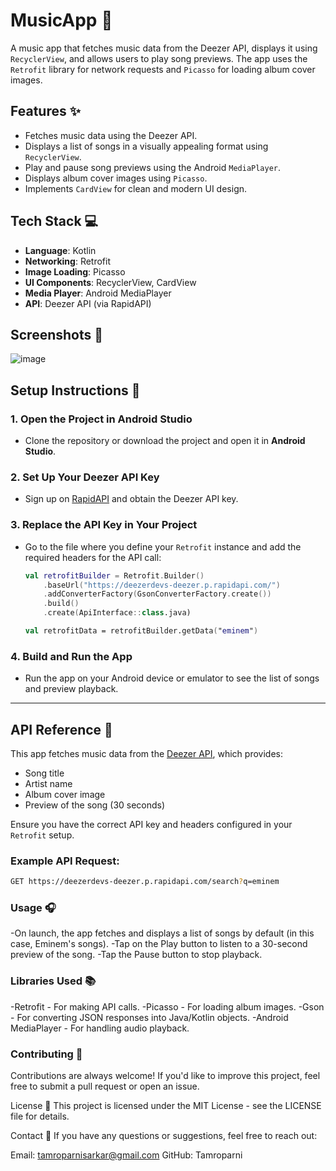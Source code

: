 # MusicApp 🎵

A music app that fetches music data from the Deezer API, displays it using `RecyclerView`, and allows users to play song previews. The app uses the `Retrofit` library for network requests and `Picasso` for loading album cover images.

## Features ✨

- Fetches music data using the Deezer API.
- Displays a list of songs in a visually appealing format using `RecyclerView`.
- Play and pause song previews using the Android `MediaPlayer`.
- Displays album cover images using `Picasso`.
- Implements `CardView` for clean and modern UI design.

## Tech Stack 💻

- **Language**: Kotlin
- **Networking**: Retrofit
- **Image Loading**: Picasso
- **UI Components**: RecyclerView, CardView
- **Media Player**: Android MediaPlayer
- **API**: Deezer API (via RapidAPI)

## Screenshots 📸

![image](https://github.com/user-attachments/assets/ea2a4ad2-f19e-4cfa-bb37-f219370c6e4c)


## Setup Instructions 🚀

### 1. Open the Project in Android Studio

- Clone the repository or download the project and open it in **Android Studio**.

### 2. Set Up Your Deezer API Key

- Sign up on [RapidAPI](https://rapidapi.com/deezerdevs/api/deezer-1) and obtain the Deezer API key.

### 3. Replace the API Key in Your Project

- Go to the file where you define your `Retrofit` instance and add the required headers for the API call:
    ```kotlin
    val retrofitBuilder = Retrofit.Builder()
        .baseUrl("https://deezerdevs-deezer.p.rapidapi.com/")
        .addConverterFactory(GsonConverterFactory.create())
        .build()
        .create(ApiInterface::class.java)

    val retrofitData = retrofitBuilder.getData("eminem")
    ```

### 4. Build and Run the App

- Run the app on your Android device or emulator to see the list of songs and preview playback.

---

## API Reference 📖

This app fetches music data from the [Deezer API](https://rapidapi.com/deezerdevs/api/deezer-1), which provides:

- Song title
- Artist name
- Album cover image
- Preview of the song (30 seconds)

Ensure you have the correct API key and headers configured in your `Retrofit` setup.

### Example API Request:
```bash
GET https://deezerdevs-deezer.p.rapidapi.com/search?q=eminem
```

### Usage 🎧
-On launch, the app fetches and displays a list of songs by default (in this case, Eminem's songs).
-Tap on the Play button to listen to a 30-second preview of the song.
-Tap the Pause button to stop playback.

### Libraries Used 📚
-Retrofit - For making API calls.
-Picasso - For loading album images.
-Gson - For converting JSON responses into Java/Kotlin objects.
-Android MediaPlayer - For handling audio playback.

### Contributing 🤝
Contributions are always welcome! If you'd like to improve this project, feel free to submit a pull request or open an issue.

License 📄
This project is licensed under the MIT License - see the LICENSE file for details.

Contact 💬
If you have any questions or suggestions, feel free to reach out:

Email: tamroparnisarkar@gmail.com
GitHub: Tamroparni
